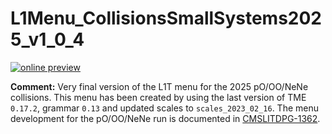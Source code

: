 # L1Menu_CollisionsSmallSystems2025_v1_0_4

[![online preview](https://img.shields.io/badge/Online%20preview-click%20here-blue)](https://htmlpreview.github.io/?https://github.com/cms-l1-dpg/L1MenuRun3/blob/master/development/L1Menu_CollisionsSmallSystems2025_v1_0_4/L1Menu_CollisionsSmallSystems2025_v1_0_4.html)

**Comment:** 
Very final version of the L1T menu for the 2025 pO/OO/NeNe collisions.
This menu has been created by using the last version of TME `0.17.2`, grammar `0.13` and updated scales to `scales_2023_02_16`.
The menu development for the pO/OO/NeNe run is documented in [CMSLITDPG-1362](https://its.cern.ch/jira/browse/CMSLITDPG-1362).
